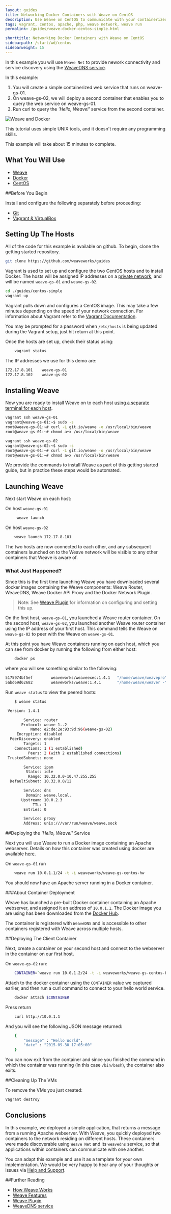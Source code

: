 ```yaml
---
layout: guides
title: Networking Docker Containers with Weave on CentOS
description: Use Weave on CentOS to communicate with your containerized applications regardless of the host. 
tags: vagrant, centos, apache, php, weave network, weave run
permalink: /guides/weave-docker-centos-simple.html

shorttitle: Networking Docker Containers with Weave on CentOS
sidebarpath: /start/wd/centos
sidebarweight: 15
---
```


In this example you will use `Weave Net` to provide nework connectivity and service discovery using the [WeaveDNS service](/documentation/net-1.5-weavedns). 

In this example:

1. You will create a simple containerized web service that runs on weave-gs-01.
2. On weave-gs-02, we will deploy a second container that enables you to query the web service on weave-gs-01.
3. Run curl to query the _'Hello, Weave!'_ service from the second container.

![Weave and Docker](/guides/images/Simple_Weave.png)

This tutorial uses simple UNIX tools, and it doesn't require any programming skills.

This example will take about 15 minutes to complete.


## What You Will Use

* [Weave](http://weave.works)
* [Docker](http://docker.com)
* [CentOS](http://http://centos.org/)

##Before You Begin

Install and configure the following separately before proceeding:

* [Git](http://git-scm.com/downloads)
* [Vagrant & VirtualBox](/guides/about/vagrant.html)

## Setting Up The Hosts

All of the code for this example is available on github. To begin, clone the getting started repository.

~~~bash
git clone https://github.com/weaveworks/guides
~~~

Vagrant is used to set up and configure the two CentOS hosts and to install Docker. The hosts will be assigned IP addresses on a [private network](http://en.wikipedia.org/wiki/Private%5Fnetwork), and will be named `weave-gs-01` and `weave-gs-02`.

~~~bash
cd ./guides/centos-simple
vagrant up
~~~

Vagrant pulls down and configures a CentOS image. This may take a few minutes depending on the speed of your network connection. For information about Vagrant refer to the [Vagrant Documentation](http://vagrantup.com).

You may be prompted for a password when `/etc/hosts` is being updated during the Vagrant setup, just hit return at this point.

Once the hosts are set up, check their status using:

~~~bash
    vagrant status
~~~

The IP addresses we use for this demo are: 

~~~bash
172.17.8.101 	weave-gs-01
172.17.8.102 	weave-gs-02
~~~

## Installing Weave ##

Now you are ready to install Weave on to each host [using a separate terminal for each host](http://weave.works/guides/about/vagrant.html#general-usage-pattern).

~~~bash
vagrant ssh weave-gs-01
vagrant@weave-gs-01:~$ sudo -s
root@weave-gs-01:~# curl -L git.io/weave -o /usr/local/bin/weave
root@weave-gs-01:~# chmod a+x /usr/local/bin/weave
~~~

~~~bash
vagrant ssh weave-gs-02
vagrant@weave-gs-02:~$ sudo -s
root@weave-gs-01:~# curl -L git.io/weave -o /usr/local/bin/weave
root@weave-gs-01:~# chmod a+x /usr/local/bin/weave
~~~~

We provide the commands to install Weave as part of this getting started guide, but in practice these steps would be automated.

## Launching Weave

Next start Weave on each host:

On host `weave-gs-01`

~~~bash
     weave launch
~~~

On host `weave-gs-02`

~~~bash
    weave launch 172.17.8.101
~~~

The two hosts are now connected to each other, and any subsequent containers launched on to the Weave network will be visible to any other containers that Weave is aware of.

### What Just Happened?

Since this is the first time launching Weave you have downloaded several docker images containing the Weave components: Weave Router, WeaveDNS, Weave Docker API Proxy and the Docker Network Plugin.

>Note: See [Weave Plugin](/documentation/net-1.5-plugin) for information on configuring and setting this up. 

On the first host, `weave-gs-01`, you launched a Weave router container. On the second host, `weave-gs-02`, you launched another Weave router container using the IP address of your first host. This command tells the Weave on `weave-gs-02` to peer with the Weave on `weave-gs-01`.

At this point you have Weave containers running on each host, which you can see from docker by running the following from either host: 
~~~bash
    docker ps
~~~
where you will see something similar to the following:

~~~bash
5175974bf5ef        weaveworks/weaveexec:1.4.1   "/home/weave/weavepro"   19 seconds ago      Up 17 seconds                           weaveproxy
5abd69d62682        weaveworks/weave:1.4.1       "/home/weave/weaver -"   20 seconds ago      Up 18 seconds                           weave
~~~

Run `weave status` to view the peered hosts:

~~~bash
    $ weave status

 Version: 1.4.1

        Service: router
       Protocol: weave 1..2
           Name: e2:de:2e:93:9d:96(weave-gs-02)
     Encryption: disabled
  PeerDiscovery: enabled
        Targets: 1
    Connections: 1 (1 established)
          Peers: 2 (with 2 established connections)
 TrustedSubnets: none

        Service: ipam
         Status: idle
          Range: 10.32.0.0-10.47.255.255
  DefaultSubnet: 10.32.0.0/12

        Service: dns
         Domain: weave.local.
       Upstream: 10.0.2.3
            TTL: 1
        Entries: 0

        Service: proxy
        Address: unix:///var/run/weave/weave.sock
~~~

##Deploying the _'Hello, Weave!'_ Service

Next you will use Weave to run a Docker image containing an Apache webserver.  Details on how this container was created using docker are available [here](https://github.com/weaveworks/guides/blob/master/centos-simple/DockerfileREADME.md).

On `weave-gs-01` run

~~~bash
    weave run 10.0.1.1/24 -t -i weaveworks/weave-gs-centos-hw
~~~~

You should now have an Apache server running in a Docker container.

###About Container Deployment

Weave has launched a pre-built Docker container containing an Apache webserver, and assigned it an address of `10.0.1.1`. The Docker image you are using has been downloaded from the [Docker Hub](https://hub.docker.com/).

The container is registered with `WeaveDNS` and is accessible to other containers registered with Weave across multiple hosts.

##Deploying The Client Container

Next, create a container on your second host and connect to the webserver in the container on our first host. 

On `weave-gs-02` run:
~~~bash
    CONTAINER=`weave run 10.0.1.2/24 -t -i weaveworks/weave-gs-centos-bash`
~~~

Attach to the docker container using the `CONTAINER` value we captured earlier, and then run a curl command to connect to your hello world service.

~~~bash
    docker attach $CONTAINER
~~~

Press return 

~~~bash
    curl http://10.0.1.1
~~~

And you will see the following JSON message returned:

~~~bash
    {
        "message" : "Hello World",
        "date" : "2015-09-30 17:05:00"
    }
~~~

You can now exit from the container and since you finished the command in which the container was running (in this case `/bin/bash`), the container also exits.

##Cleaning Up The VMs

To remove the VMs you just created: 

~~~bash
Vagrant destroy
~~~

## Conclusions ##

In this example, we deployed a simple application, that returns a message from a running Apache webserver. With Weave, you quickly deployed two containers to the network residing on different hosts. These containers were made discoverable using `Weave Net` and its `weavedns` service, so that applications within containers can communicate with one another. 

You can adapt this example and use it as a template for your own implementation. We would be very happy to hear any of your thoughts or issues via [Help and Support](http://weave.works/help/index.html).

##Further Reading

 * [How Weave Works](/documentation/net-1.5-router-topology)
 * [Weave Features](/documentation/net-1.5-features)
 * [Weave Plugin](/documentation/net-1.5-plugin)
 * [WeaveDNS service](/documentation/net-1.5-weavedns)
